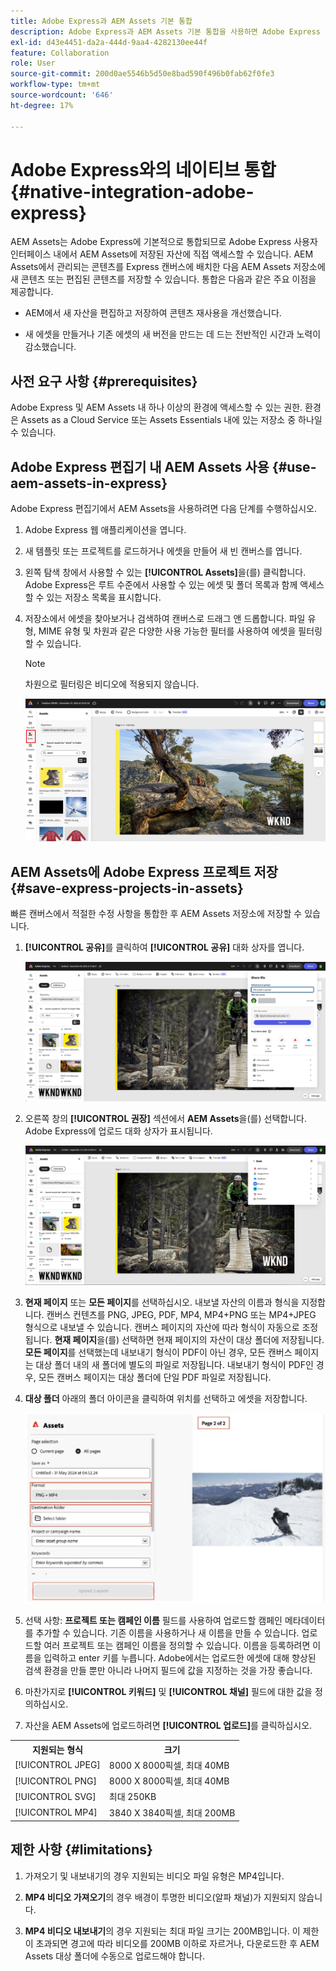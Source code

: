 ```yaml
---
title: Adobe Express과 AEM Assets 기본 통합
description: Adobe Express과 AEM Assets 기본 통합을 사용하면 Adobe Express 사용자 인터페이스 내에서 AEM Assets에 저장된 자산에 직접 액세스할 수 있습니다.
exl-id: d43e4451-da2a-444d-9aa4-4282130ee44f
feature: Collaboration
role: User
source-git-commit: 200d0ae5546b5d50e8bad590f496b0fab62f0fe3
workflow-type: tm+mt
source-wordcount: '646'
ht-degree: 17%

---
```


# Adobe Express와의 네이티브 통합 {#native-integration-adobe-express}

AEM Assets는 Adobe Express에 기본적으로 통합되므로 Adobe Express 사용자 인터페이스 내에서 AEM Assets에 저장된 자산에 직접 액세스할 수 있습니다. AEM Assets에서 관리되는 콘텐츠를 Express 캔버스에 배치한 다음 AEM Assets 저장소에 새 콘텐츠 또는 편집된 콘텐츠를 저장할 수 있습니다. 통합은 다음과 같은 주요 이점을 제공합니다.

* AEM에서 새 자산을 편집하고 저장하여 콘텐츠 재사용을 개선했습니다.

* 새 에셋을 만들거나 기존 에셋의 새 버전을 만드는 데 드는 전반적인 시간과 노력이 감소했습니다.

## 사전 요구 사항 {#prerequisites}

Adobe Express 및 AEM Assets 내 하나 이상의 환경에 액세스할 수 있는 권한. 환경은 Assets as a Cloud Service 또는 Assets Essentials 내에 있는 저장소 중 하나일 수 있습니다.

## Adobe Express 편집기 내 AEM Assets 사용 {#use-aem-assets-in-express}

Adobe Express 편집기에서 AEM Assets을 사용하려면 다음 단계를 수행하십시오.

1. Adobe Express 웹 애플리케이션을 엽니다.

2. 새 템플릿 또는 프로젝트를 로드하거나 에셋을 만들어 새 빈 캔버스를 엽니다.

3. 왼쪽 탐색 창에서 사용할 수 있는 **[!UICONTROL Assets]**&#x200B;을(를) 클릭합니다. Adobe Express은 루트 수준에서 사용할 수 있는 에셋 및 폴더 목록과 함께 액세스할 수 있는 저장소 목록을 표시합니다.

4. 저장소에서 에셋을 찾아보거나 검색하여 캔버스로 드래그 앤 드롭합니다. 파일 유형, MIME 유형 및 차원과 같은 다양한 사용 가능한 필터를 사용하여 에셋을 필터링할 수 있습니다.

   >[!NOTE]
   >
   >차원으로 필터링은 비디오에 적용되지 않습니다.

   ![Assets 추가 기능에서 자산 포함](assets/adobe-express-native-integration.png)


## AEM Assets에 Adobe Express 프로젝트 저장 {#save-express-projects-in-assets}

빠른 캔버스에서 적절한 수정 사항을 통합한 후 AEM Assets 저장소에 저장할 수 있습니다.

1. **[!UICONTROL 공유]**&#x200B;를 클릭하여 **[!UICONTROL 공유]** 대화 상자를 엽니다.

   ![AEM에 자산 저장](assets/adobe-express-share.png)

2. 오른쪽 창의 **[!UICONTROL 권장]** 섹션에서 **AEM Assets**&#x200B;을(를) 선택합니다. Adobe Express에 업로드 대화 상자가 표시됩니다.

   ![AEM에 자산 저장](assets/adobe-express-aem.png)

3. **현재 페이지** 또는 **모든 페이지**&#x200B;를 선택하십시오. 내보낼 자산의 이름과 형식을 지정합니다. 캔버스 컨텐츠를 PNG, JPEG, PDF, MP4, MP4+PNG 또는 MP4+JPEG 형식으로 내보낼 수 있습니다. 캔버스 페이지의 자산에 따라 형식이 자동으로 조정됩니다.
**현재 페이지**&#x200B;을(를) 선택하면 현재 페이지의 자산이 대상 폴더에 저장됩니다. **모든 페이지**&#x200B;를 선택했는데 내보내기 형식이 PDF이 아닌 경우, 모든 캔버스 페이지는 대상 폴더 내의 새 폴더에 별도의 파일로 저장됩니다. 내보내기 형식이 PDF인 경우, 모든 캔버스 페이지는 대상 폴더에 단일 PDF 파일로 저장됩니다.

4. **대상 폴더** 아래의 폴더 아이콘을 클릭하여 위치를 선택하고 에셋을 저장합니다.

   ![AEM에 자산 저장](/help/assets/assets/page-selection-and-destination-folder.svg)

5. 선택 사항: **프로젝트 또는 캠페인 이름** 필드를 사용하여 업로드할 캠페인 메타데이터를 추가할 수 있습니다. 기존 이름을 사용하거나 새 이름을 만들 수 있습니다. 업로드할 여러 프로젝트 또는 캠페인 이름을 정의할 수 있습니다. 이름을 등록하려면 이름을 입력하고 enter 키를 누릅니다.
Adobe에서는 업로드한 에셋에 대해 향상된 검색 환경을 만들 뿐만 아니라 나머지 필드에 값을 지정하는 것을 가장 좋습니다.

6. 마찬가지로 **[!UICONTROL 키워드]** 및 **[!UICONTROL 채널]** 필드에 대한 값을 정의하십시오.

7. 자산을 AEM Assets에 업로드하려면 **[!UICONTROL 업로드]**&#x200B;를 클릭하십시오.

<table> 
    <tbody>
     <tr>
      <th><strong>지원되는 형식</strong></th>
      <th><strong>크기</strong></th>
     </tr>
    </tr>
    <tr>
        <td>[!UICONTROL JPEG]</td>
        <td> 8000 X 8000픽셀, 최대 40MB</td>
    </tr>
    <tr>
        <td>[!UICONTROL PNG]</td>
        <td> 8000 X 8000픽셀, 최대 40MB</td>
    </tr>
    <tr>
        <td>[!UICONTROL SVG]</td>
        <td> 최대 250KB</td>
    </tr>
    <tr>
    </tr>
    </tr>
    <tr>
        <td>[!UICONTROL MP4]</td>
        <td> 3840 X 3840픽셀, 최대 200MB</td>
    </tr>
    </tbody>
</table>

## 제한 사항 {#limitations}

1. 가져오기 및 내보내기의 경우 지원되는 비디오 파일 유형은 MP4입니다.

2. **MP4 비디오 가져오기**&#x200B;의 경우 배경이 투명한 비디오(알파 채널)가 지원되지 않습니다.
   <!--
   1. The maximum file size supported is 200 MB. If this limit exceeds, an alert message displays.
   2. The maximum supported resolution is 3840 X 3840 pixels.
   3. Videos with transparent backgrounds (alpha channel) are not supported.
   -->

3. **MP4 비디오 내보내기**&#x200B;의 경우 지원되는 최대 파일 크기는 200MB입니다. 이 제한이 초과되면 경고에 따라 비디오를 200MB 이하로 자르거나, 다운로드한 후 AEM Assets 대상 폴더에 수동으로 업로드해야 합니다.



